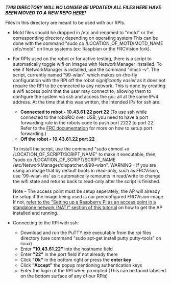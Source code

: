 _**THIS DIRECTORY WILL NO LONGER BE UPDATED! ALL FILES HERE HAVE BEEN MOVED TO A NEW REPO [HERE](https://github.com/Team-4361/Roxbotix-RPI/)!**_






Files in this directory are meant to be used with our RPIs.

- Motd files should be dropped in /etc and renamed to "motd" or the corresponding directory depending on operating system
  This can be done with the command "sudo cp /LOCATION_OF_MOTD/MOTD_NAME /etc/motd" on linux systems 
  (ex: Raspbian or the FRCVision fork).
	
- For RPIs used on the robot or for active testing, there is a script to automatically toggle wifi on images with
	NetworkManager installed. To see if NetworkManager is installed, use the command "nmcli -v". The script, currently named
	"99-wlan", which makes on-the-fly configuration with the RPI off the robot *significantly easier* as it does not require
	the RPI to be connected to any network. This is done by creating a wifi access point that the user may connect to,
	allowing them to configure the system via ssh and access the gui; all at the same IPv4 address. At the time that this was
	written, the intended IPs for ssh are:
	- **Connected to robot - 10.43.61.22 port 22** (To use ssh while connected to the roboRIO over USB, you need to have a port
	forwarding rule in the robots code to push port 2222 to port 22. Refer to the [FRC documentation](https://docs.wpilib.org/en/latest/docs/networking/networking-utilities/portforwarding.html)
	for more on how to setup port forwarding.)
	- **Off the robot - 10.43.61.22 port 22**
	
	To install the script, use the command "sudo chmod +x /LOCATION_OF_SCRIPT/SCRIPT_NAME" to make it executable, then,
	"sudo cp /LOCATION_OF_SCRIPT/SCRIPT_NAME /etc/NetworkManager/dispatcher.d/99-wlan".
	WARNING - If you are using an image that by default boots in read-only, such as FRCVision, use '99-wlan-vis' as it
	automatically remounts in read/write to change the wifi state and returns back to read-only after the script is finished.
	
	Note - The access point must be setup seperately; the AP will already be setup if the image being used is our preconfigured
	FRCVision image. If not, [refer to the "Setting up a Raspberry Pi as an access point
	in a standalone network (NAT)" section of this tutorial](https://www.raspberrypi.org/documentation/configuration/wireless/access-point.md) on how to get the AP installed and running.

- Connecting to the RPI with ssh:
	- Download and run the PuTTY.exe executable from the rpi files directory (use command "sudo apt-get install putty
	  putty-tools" on linux)
	- Enter **"10.43.61.22"** into the hostname field
	- Enter **"22"** in the port field if not already there
	- Click **"Ok"** in the bottom right or press the **enter key**
	- Click **"Accept"** the popup mentioning authentication keys
	- Enter the login of the RPI when prompted (This can be found labelled on the bottom surface of any of our RPIs)
